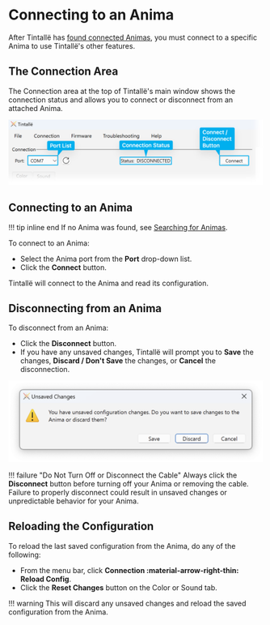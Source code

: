 # Connecting to an Anima

After Tintallë has [found connected Animas](searching.md), you must connect to a specific Anima to use Tintallë's other features.

## The Connection Area

The Connection area at the top of Tintallë's main window shows the connection status and allows you to connect or disconnect from an attached Anima.

![Screenshot](img/t_connection.png)

## Connecting to an Anima

!!! tip inline end
    If no Anima was found, see [Searching for Animas](searching.md).

To connect to an Anima:

- Select the Anima port from the **Port** drop-down list.
- Click the **Connect** button.

Tintallë will connect to the Anima and read its configuration.

## Disconnecting from an Anima

To disconnect from an Anima:

- Click the **Disconnect** button.
- If you have any unsaved changes, Tintallë will prompt you to **Save** the changes, **Discard / Don't Save** the changes, or **Cancel** the disconnection.

![Unsaved Changes prompt](img/t_unsaved_changes.png)

!!! failure "Do Not Turn Off or Disconnect the Cable"
    Always click the **Disconnect** button before turning off your Anima or removing the cable. Failure to properly disconnect could result in unsaved changes or unpredictable behavior for your Anima.

## Reloading the Configuration

To reload the last saved configuration from the Anima, do any of the following:

- From the menu bar, click **Connection :material-arrow-right-thin: Reload Config**.
- Click the **Reset Changes** button on the Color or Sound tab.

!!! warning
    This will discard any unsaved changes and reload the saved configuration from the Anima.